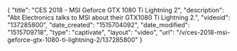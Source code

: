 {
    "title": "CES 2018 - MSI Geforce GTX 1080 Ti Lightning 2",
    "description": "Abt Electronics talks to MSI about their GTX1080 Ti Lightning 2.",
    "videoid": "137285800",
    "date_created": "1515704092",
    "date_modified": "1515709718",
    "type": "captivate",
    "layout": "video",
    "url": "\/v\/ces-2018-msi-geforce-gtx-1080-ti-lightning-2\/137285800"
}